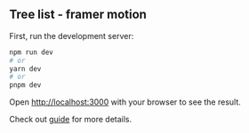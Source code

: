 ## Tree list - framer motion

First, run the development server:

```bash
npm run dev
# or
yarn dev
# or
pnpm dev
```

Open [http://localhost:3000](http://localhost:3000) with your browser to see the result.

Check out [guide](https://www.youtube.com/watch?v=avqIWw8NQjs) for more details.
